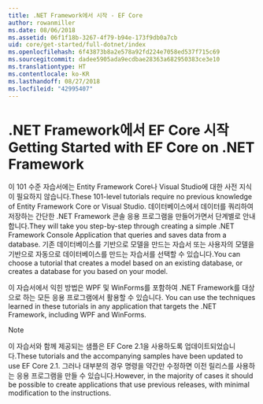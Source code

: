 ```yaml
---
title: .NET Framework에서 시작 - EF Core
author: rowanmiller
ms.date: 08/06/2018
ms.assetid: 06f1f18b-3267-4f79-b94e-173f9db0a7cb
uid: core/get-started/full-dotnet/index
ms.openlocfilehash: 6f43873b8a2e578a92fd224e7058ed537f715c69
ms.sourcegitcommit: dadee5905ada9ecdbae28363a682950383ce3e10
ms.translationtype: HT
ms.contentlocale: ko-KR
ms.lasthandoff: 08/27/2018
ms.locfileid: "42995407"
---
```

# <a name="getting-started-with-ef-core-on-net-framework"></a><span data-ttu-id="9f403-102">.NET Framework에서 EF Core 시작</span><span class="sxs-lookup"><span data-stu-id="9f403-102">Getting Started with EF Core on .NET Framework</span></span>

<span data-ttu-id="9f403-103">이 101 수준 자습서에는 Entity Framework Core나 Visual Studio에 대한 사전 지식이 필요하지 않습니다.</span><span class="sxs-lookup"><span data-stu-id="9f403-103">These 101-level tutorials require no previous knowledge of Entity Framework Core or Visual Studio.</span></span> <span data-ttu-id="9f403-104">데이터베이스에서 데이터를 쿼리하여 저장하는 간단한 .NET Framework 콘솔 응용 프로그램을 만들어가면서 단계별로 안내합니다.</span><span class="sxs-lookup"><span data-stu-id="9f403-104">They will take you step-by-step through creating a simple .NET Framework Console Application that queries and saves data from a database.</span></span> <span data-ttu-id="9f403-105">기존 데이터베이스를 기반으로 모델을 만드는 자습서 또는 사용자의 모델을 기반으로 자동으로 데이터베이스를 만드는 자습서를 선택할 수 있습니다.</span><span class="sxs-lookup"><span data-stu-id="9f403-105">You can choose a tutorial that creates a model based on an existing database, or creates a database for you based on your model.</span></span>

<span data-ttu-id="9f403-106">이 자습서에서 익힌 방법은 WPF 및 WinForms를 포함하여 .NET Framework를 대상으로 하는 모든 응용 프로그램에서 활용할 수 있습니다. </span><span class="sxs-lookup"><span data-stu-id="9f403-106">You can use the techniques learned in these tutorials in any application that targets the .NET Framework, including WPF and WinForms.</span></span>

> [!NOTE]  
> <span data-ttu-id="9f403-107">이 자습서와 함께 제공되는 샘플은 EF Core 2.1을 사용하도록 업데이트되었습니다.</span><span class="sxs-lookup"><span data-stu-id="9f403-107">These tutorials and the accompanying samples have been updated to use EF Core 2.1.</span></span> <span data-ttu-id="9f403-108">그러나 대부분의 경우 명령을 약간만 수정하면 이전 릴리스를 사용하는 응용 프로그램을 만들 수 있습니다.</span><span class="sxs-lookup"><span data-stu-id="9f403-108">However, in the majority of cases it should be possible to create applications that use previous releases, with minimal modification to the instructions.</span></span>
